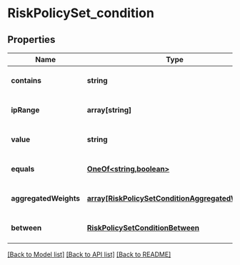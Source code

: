 # RiskPolicySet_condition

## Properties
Name | Type | Description | Notes
------------ | ------------- | ------------- | -------------
**contains** | **string** |  | [optional] [default to null]
**ipRange** | **array[string]** |  | [optional] [default to null]
**value** | **string** |  | [optional] [default to null]
**equals** | [**OneOf&lt;string,boolean&gt;**](OneOf&lt;string,boolean&gt;.md) |  | [optional] [default to null]
**aggregatedWeights** | [**array[RiskPolicySetConditionAggregatedWeights]**](RiskPolicySetConditionAggregatedWeights.md) |  | [optional] [default to null]
**between** | [**RiskPolicySetConditionBetween**](RiskPolicySetConditionBetween.md) |  | [optional] [default to null]

[[Back to Model list]](../README.md#documentation-for-models) [[Back to API list]](../README.md#documentation-for-api-endpoints) [[Back to README]](../README.md)


